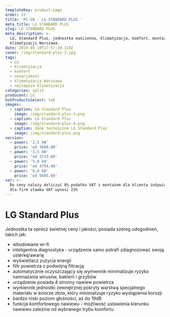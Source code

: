 ```yaml
---
templateKey: product-page
order: 23
title: 'PC-SQ - LG STANDARD PLUS '
meta_title: LG STANDARD PLUS
slug: LG STANDARD PLUS
meta_description: >-
  LG, Standard Plus, jednostka naścienna, klimatyzacja, komfort, montaż
  klimatyzacji Warszawa.
date: 2019-05-19T17:57:19.119Z
cover: /img/standard-plus-2.jpg
tags:
  - LG
  - klimatyzacja
  - komfort
  - cena/jakość
  - klimatyzacja Warszawa
  - najlepsza klimatyzacja
categories: split
producent: LG
hotProductsSelect: tak
images:
  - caption: LG Standard Plus
    image: /img/standard-plus-3.png
  - caption: LG Standard Plus
    image: /img/standard-plus-4.png
  - caption: dane techniczne LG Standard Plus
    image: /img/standard-plus.png
version:
  - power: '2,5 kW'
    price: 'od 3608,80'
  - power: '3,5 kW'
    price: 'od 3733,60'
  - power: '5,0 kW'
    price: 'od 4794,40'
  - power: '6,6 kW'
    price: 'od 5605,60'
vat: >-
  Do ceny należy doliczyć 8% podatku VAT z montażem dla klienta indywidualnego,
  dla firm stawka VAT wynosi 23%
---
```

# **LG Standard Plus**

Jednostka ta oprócz świetnej ceny i jakości, posiada szereg udogodnień, takich jak:

* wbudowane wi-fi
* inteligentna diagnostyka - urządzenie samo potrafi zdiagnozować swoją usterkę/awarię
* wyświetlacz zużycia energii
* filtr powietrza z podwójną filtracją 
* automatycznie oczyszczający się wymiennik minimalizuje ryzyko namnażania wirusów, bakterii i grzybów
* urządzenie posiada 4 stronny nawiew powietrza
* wymiennik jednostki zewnętrznej pokryty warstwą specjalnego materiału w kolorze złota, który minimalizuje ryzyko wystąpienia korozji
* bardzo niski poziom głośności, aż do 19dB
* funkcja komfortowego nawiewu - możliwość ustawienia kierunku nawiewu zależnie od wybranego trybu komfortu
